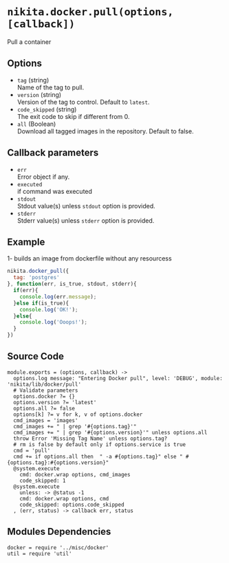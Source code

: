 
# `nikita.docker.pull(options, [callback])`

Pull a container

## Options
  
*   `tag` (string)   
    Name of the tag to pull.   
*   `version` (string)   
    Version of the tag to control.  Default to `latest`.   
*   `code_skipped` (string)   
    The exit code to skip if different from 0.   
*   `all` (Boolean)   
    Download all tagged images in the repository.  Default to false.   

## Callback parameters

*   `err`   
    Error object if any.   
*   `executed`   
    if command was executed   
*   `stdout`   
    Stdout value(s) unless `stdout` option is provided.   
*   `stderr`   
    Stderr value(s) unless `stderr` option is provided.   

## Example

1- builds an image from dockerfile without any resourcess

```javascript
nikita.docker_pull({
  tag: 'postgres'
}, function(err, is_true, stdout, stderr){
  if(err){
    console.log(err.message);
  }else if(is_true){
    console.log('OK!');
  }else{
    console.log('Ooops!');
  }
})
```

## Source Code

    module.exports = (options, callback) ->
      options.log message: "Entering Docker pull", level: 'DEBUG', module: 'nikita/lib/docker/pull'
      # Validate parameters
      options.docker ?= {}
      options.version ?= 'latest'  
      options.all ?= false
      options[k] ?= v for k, v of options.docker
      cmd_images = 'images'
      cmd_images += " | grep '#{options.tag}'"
      cmd_images += " | grep '#{options.version}'" unless options.all            
      throw Error 'Missing Tag Name' unless options.tag?
      # rm is false by default only if options.service is true
      cmd = 'pull'
      cmd += if options.all then  " -a #{options.tag}" else " #{options.tag}:#{options.version}"
      @system.execute
        cmd: docker.wrap options, cmd_images
        code_skipped: 1
      @system.execute
        unless: -> @status -1
        cmd: docker.wrap options, cmd
        code_skipped: options.code_skipped
      , (err, status) -> callback err, status
      

## Modules Dependencies


    docker = require '../misc/docker'
    util = require 'util'
